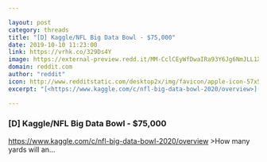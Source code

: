 ```yaml
---

layout: post
category: threads
title: "[D] Kaggle/NFL Big Data Bowl - $75,000"
date: 2019-10-10 11:23:00
link: https://vrhk.co/329Ds4Y
image: https://external-preview.redd.it/MM-CclCEyWfDwaIRa93Y6Jg6NmJLL1XpRYSA3kVnu60.jpg?width=240&height=125.654450262&auto=webp&s=ea698ce21ff2b2334ec1e8021d47c5f83cb2d78c
domain: reddit.com
author: "reddit"
icon: http://www.redditstatic.com/desktop2x/img/favicon/apple-icon-57x57.png
excerpt: "[<https://www.kaggle.com/c/nfl-big-data-bowl-2020/overview>](<https://www.kaggle.com/c/nfl-big-data-bowl-2020/overview>) &gt;How many yards will an..."

---
```


### [D] Kaggle/NFL Big Data Bowl - $75,000

[<https://www.kaggle.com/c/nfl-big-data-bowl-2020/overview>](<https://www.kaggle.com/c/nfl-big-data-bowl-2020/overview>) &gt;How many yards will an...